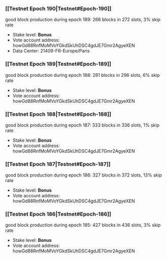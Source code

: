 ### [[Testnet Epoch 190|Testnet#Epoch-190]]
good block production during epoch 189: 266 blocks in 272 slots, 3% skip rate
* Stake level: **Bonus**
* Vote account address: howGd88RnfMoMVoYGkdSkUhDSC4gdJE7Gmr2AgyeXEN
* Data Center: 21409-FR-Europe/Paris
### [[Testnet Epoch 189|Testnet#Epoch-189]]
good block production during epoch 188: 281 blocks in 296 slots, 6% skip rate
* Stake level: **Bonus**
* Vote account address: howGd88RnfMoMVoYGkdSkUhDSC4gdJE7Gmr2AgyeXEN
### [[Testnet Epoch 188|Testnet#Epoch-188]]
good block production during epoch 187: 333 blocks in 336 slots, 1% skip rate
* Stake level: **Bonus**
* Vote account address: howGd88RnfMoMVoYGkdSkUhDSC4gdJE7Gmr2AgyeXEN
### [[Testnet Epoch 187|Testnet#Epoch-187]]
good block production during epoch 186: 327 blocks in 372 slots, 13% skip rate
* Stake level: **Bonus**
* Vote account address: howGd88RnfMoMVoYGkdSkUhDSC4gdJE7Gmr2AgyeXEN
### [[Testnet Epoch 186|Testnet#Epoch-186]]
good block production during epoch 185: 427 blocks in 436 slots, 3% skip rate
* Stake level: **Bonus**
* Vote account address: howGd88RnfMoMVoYGkdSkUhDSC4gdJE7Gmr2AgyeXEN